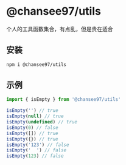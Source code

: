 # @chansee97/utils

个人的工具函数集合，有点乱，但是贵在适合

## 安装

```sh
npm i @chansee97/utils
```

## 示例

```js
import { isEmpty } from '@chansee97/utils'

isEmpty('') // true
isEmpty(null) // true
isEmpty(undefined) // true
isEmpty(0) // false
isEmpty([]) // true
isEmpty({}) // true
isEmpty('123') // false
isEmpty('  ') // false
isEmpty(123) // false
```
